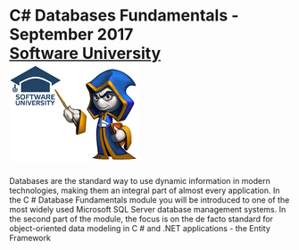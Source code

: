 # C# Databases Fundamentals - September 2017  <br/> [Software University](http://www.softuni.bg) ![Softuni Logo >](/misc/softuni-code-wizard.png)
Databases are the standard way to use dynamic information in modern technologies, making them an integral part of almost every application. In the C # Database Fundamentals module you will be introduced to one of the most widely used Microsoft SQL Server database management systems. In the second part of the module, the focus is on the de facto standard for object-oriented data modeling in C # and .NET applications - the Entity Framework
